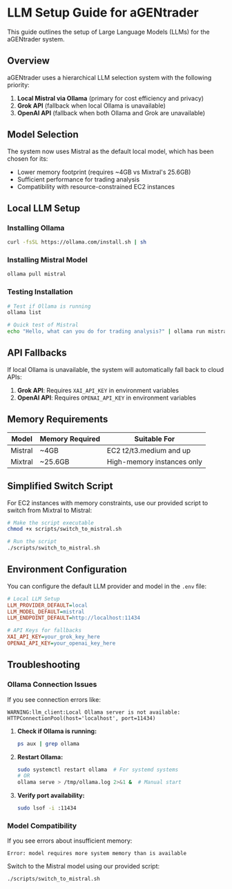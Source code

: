 # LLM Setup Guide for aGENtrader

This guide outlines the setup of Large Language Models (LLMs) for the aGENtrader system.

## Overview

aGENtrader uses a hierarchical LLM selection system with the following priority:

1. **Local Mistral via Ollama** (primary for cost efficiency and privacy)
2. **Grok API** (fallback when local Ollama is unavailable)
3. **OpenAI API** (fallback when both Ollama and Grok are unavailable)

## Model Selection

The system now uses Mistral as the default local model, which has been chosen for its:
- Lower memory footprint (requires ~4GB vs Mixtral's 25.6GB)
- Sufficient performance for trading analysis
- Compatibility with resource-constrained EC2 instances

## Local LLM Setup

### Installing Ollama

```bash
curl -fsSL https://ollama.com/install.sh | sh
```

### Installing Mistral Model

```bash
ollama pull mistral
```

### Testing Installation

```bash
# Test if Ollama is running
ollama list

# Quick test of Mistral
echo "Hello, what can you do for trading analysis?" | ollama run mistral
```

## API Fallbacks

If local Ollama is unavailable, the system will automatically fall back to cloud APIs:

1. **Grok API**: Requires `XAI_API_KEY` in environment variables
2. **OpenAI API**: Requires `OPENAI_API_KEY` in environment variables

## Memory Requirements

| Model   | Memory Required | Suitable For              |
|---------|----------------|---------------------------|
| Mistral | ~4GB           | EC2 t2/t3.medium and up   |
| Mixtral | ~25.6GB        | High-memory instances only |

## Simplified Switch Script

For EC2 instances with memory constraints, use our provided script to switch from Mixtral to Mistral:

```bash
# Make the script executable
chmod +x scripts/switch_to_mistral.sh

# Run the script
./scripts/switch_to_mistral.sh
```

## Environment Configuration

You can configure the default LLM provider and model in the `.env` file:

```ini
# Local LLM Setup
LLM_PROVIDER_DEFAULT=local
LLM_MODEL_DEFAULT=mistral
LLM_ENDPOINT_DEFAULT=http://localhost:11434

# API Keys for fallbacks
XAI_API_KEY=your_grok_key_here
OPENAI_API_KEY=your_openai_key_here
```

## Troubleshooting

### Ollama Connection Issues

If you see connection errors like:

```
WARNING:llm_client:Local Ollama server is not available: HTTPConnectionPool(host='localhost', port=11434)
```

1. **Check if Ollama is running:**
   ```bash
   ps aux | grep ollama
   ```

2. **Restart Ollama:**
   ```bash
   sudo systemctl restart ollama  # For systemd systems
   # OR
   ollama serve > /tmp/ollama.log 2>&1 &  # Manual start
   ```

3. **Verify port availability:**
   ```bash
   sudo lsof -i :11434
   ```

### Model Compatibility

If you see errors about insufficient memory:

```
Error: model requires more system memory than is available
```

Switch to the Mistral model using our provided script:

```bash
./scripts/switch_to_mistral.sh
```